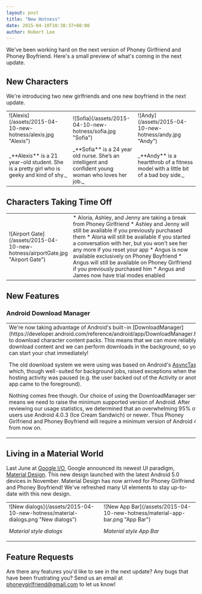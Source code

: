 ```yaml
---
layout: post
title: "New Hotness"
date: 2015-04-10T10:38:37+08:00
author: Hubert Lee
---
```

We've been working hard on the next version of Phoney Girlfriend and Phoney
Boyfriend. Here's a small preview of what's coming in the next update.

## New Characters
We're introducing two new girlfriends and one new boyfriend in the next update.

<table style="table-layout: fixed; width: 100%; border-spacing: 1em;">
<tr>
<td markdown="1">
![Alexis](/assets/2015-04-10-new-hotness/alexis.jpg "Alexis")
</td>
<td markdown="1">
![Sofia](/assets/2015-04-10-new-hotness/sofia.jpg "Sofia")
</td>
<td markdown="1">
![Andy](/assets/2015-04-10-new-hotness/andy.jpg "Andy")
</td>
</tr>
<tr>
<td markdown="1">
_**Alexis** is a 21 year-old student. She is a pretty girl who is geeky and kind of shy._
</td>
<td markdown="1">
_**Sofia** is a 24 year old nurse. She’s an intelligent and confident young woman who loves her job._
</td>
<td markdown="1">
_**Andy** is a heartthrob of a fitness model with a little bit of a bad boy side._
</td>
</tr>
</table>

## Characters Taking Time Off

<table style="table-layout: fixed; width: 100%; border-spacing: 1em;">
<tr>
<td markdown="1" style="width:30%">
![Airport Gate](/assets/2015-04-10-new-hotness/airportGate.jpg "Airport Gate")
</td>
<td markdown="1" style="width:70%">
* Aloria, Ashley, and Jenny are taking a break from Phoney Girlfriend
  * Ashley and Jenny will still be available if you previously purchased them
  * Aloria will still be available if you started a conversation with her, but
    you won't see her any more if you reset your app
* Angus is now available exclusively on Phoney Boyfriend
  * Angus will still be available on Phoney Girlfriend if you previously
    purchased him
* Angus and James now have trial modes enabled
</td>
</tr>
</table>

## New Features

### Android Download Manager

<table style="table-layout: fixed; width: 100%; border-spacing: 1em;">
<tr>
<td markdown="1" style="width:70%">
We're now taking advantage of Android's built-in
[DownloadManager](https://developer.android.com/reference/android/app/DownloadManager.html)
to download character content packs. This means that we can more reliably
download content and we can perform downloads in the background, so you can
start your chat immediately!

The old download system we were using was based on Android's
[AsyncTask](https://developer.android.com/reference/android/os/AsyncTask.html),
which, though well-suited for background jobs, raised exceptions when the
hosting activity was paused (e.g. the user backed out of the Activity or another
app came to the foreground).

Nothing comes free though. Our choice of using the DownloadManager service means
we need to raise the minimum supported version of Android. After reviewing our
usage statistics, we determined that an overwhelming 95% of our users use
Android 4.0.3 (Ice Cream Sandwich) or newer. Thus Phoney Girlfriend and Phoney
Boyfriend will require a minimum version of Android 4.0.3 from now on.
</td>
<td markdown="1" style="width:30%">
![Old dialogs](/assets/2015-04-10-new-hotness/download-progress-dialog.png "Old dialogs")

*Goodbye download progress dialog!*
</td>
</tr>
</table>

## Living in a Material World
Last June at [Google I/O](https://www.google.com/events/io), Google announced
its newest UI paradigm,
[Material Design](http://www.google.com/design/spec/material-design/introduction.html).
This new design launched with the latest Android 5.0 devices in November.
Material Design has now arrived for Phoney Girlfriend and Phoney Boyfriend!
We've refreshed many UI elements to stay up-to-date with this new design.

<table style="table-layout: fixed; width: 100%; border-spacing: 1em;">
<tr>
<td markdown="1" style="width:50%">
![New dialogs](/assets/2015-04-10-new-hotness/material-dialogs.png "New dialogs")

*Material style dialogs*
</td>
<td markdown="1" style="width:50%">
![New App Bar](/assets/2015-04-10-new-hotness/material-app-bar.png "App Bar")

*Material style App Bar*
</td>
</tr>
</table>

## Feature Requests
Are there any features you'd like to see in the next update? Any bugs that have
been frustrating you? Send us an email at <phoneygirlfriend@gmail.com> to let us
know!
